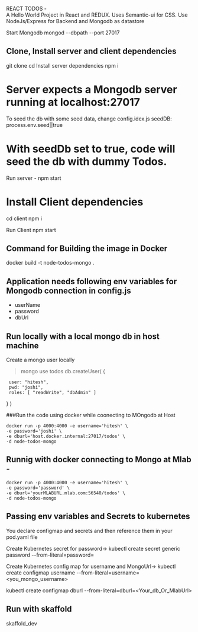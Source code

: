 REACT TODOS -  
A Hello World Project in React and REDUX.
Uses Semantic-ui for CSS.
Use NodeJs/Express for Backend and Mongodb as datastore

Start Mongodb
mongod --dbpath <yourdbpath> --port 27017

## Clone, Install server and client dependencies

git clone
cd <folderName>
Install server dependencies
npm i

# Server expects a Mongodb server running at localhost:27017

To seed the db with some seed data, change config.idex.js
seedDB: process.env.seed||true

# With seedDb set to true, code will seed the db with dummy Todos.

Run server -
npm start

# Install Client dependencies

cd client
npm i

Run Client
npm start

## Command for Building the image in Docker

docker build -t node-todos-mongo .

## Application needs following env variables for Mongodb connection in config.js

- userName
- password
- dbUrl

## Run locally with a local mongo db in host machine

Create a mongo user locally

> mongo
> use todos
> db.createUser(
> {

     user: "hitesh",
     pwd: "joshi",
     roles: [ "readWrite", "dbAdmin" ]

}
)

###Run the code using docker while coonecting to MOngodb at Host

```
docker run -p 4000:4000 -e username='hitesh' \
-e password='joshi' \
-e dburl='host.docker.internal:27017/todos' \
-d node-todos-mongo
```

## Runnig with docker connecting to Mongo at Mlab -

```
docker run -p 4000:4000 -e username='hitesh' \
-e password='password' \
-e dburl='yourMLABURL.mlab.com:56540/todos' \
-d node-todos-mongo
```

## Passing env variables and Secrets to kubernetes

You declare configmap and secrets and then reference them in your pod.yaml file

Create Kubernetes secret for password->
kubectl create secret generic password --from-literal=password=<your-mongo-password-here>

Create Kubernetes config map for username and MongoUrl->
kubectl create configmap username --from-literal=username=<you_mongo_username>

kubectl create configmap dburl --from-literal=dburl=<Your_db_Or_MlabUrl>

## Run with skaffold

skaffold_dev
